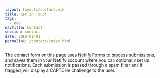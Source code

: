 ```yaml
---
layout: layouts/contact.njk
title: Get in Touch
tags:
  - nav
navtitle: Contact
section: contact
date: 2018-01-01
permalink: /contact/index.html
---
```

The contact form on this page uses [Netlify Forms](https://www.netlify.com/docs/form-handling/) to process submissions, and saves them in your Netlify account where you can optionally set up notifications. Each submission is passed through a spam filter and if flagged, will display a CAPTCHA challenge to the user.
